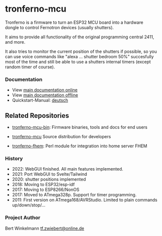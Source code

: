 # tronferno-mcu

  Tronferno is a firmware to turn an ESP32 MCU board into a hardware
  dongle to control Fernotron devices (usually shutters).

  It aims to provide all functionality of the original programming
  central 2411, and more.
  
  It also tries to monitor the current position of the shutters if possible, so you can use voice commands like "alexa ... shutter bedroom 50%" succesfully most of the time and still be able to use a shutters internal timers (except random timer of course).
  
### Documentation
  * View [main documentation online](https://zwiebert.github.io/tronferno-mcu) 
  * View [main documentation offline](docs/index.md) 
  * Quickstart-Manual: [deutsch](docs/starter-de.md)
   

## Related Repositories

 * [tronferno-mcu-bin](https://github.com/zwiebert/tronferno-mcu-bin): Firmware binaries, tools and docs for end users

 * [tronferno-mcu](https://github.com/zwiebert/tronferno-mcu) Source distribution for developers

 * [tronferno-fhem](https://github.com/zwiebert/tronferno-fhem): Perl module for integration into home server FHEM




### History
 * 2022: WebGUI finished. All main features implemented.
 * 2021: Port WebGUI to Svelte/Tailwind
 * 2020: shutter positions implemented
 * 2018: Moving to ESP32/esp-idf
 * 2017: Moving to ESP8266/NonOS
 * 2017: Moved to ATmega328p. Support for timer programming.
 * 2011: First version on ATmega168/AVRStudio. Limited to plain commands up/down/stop/...

### Project Author

Bert Winkelmann <tf.zwiebert@online.de>
